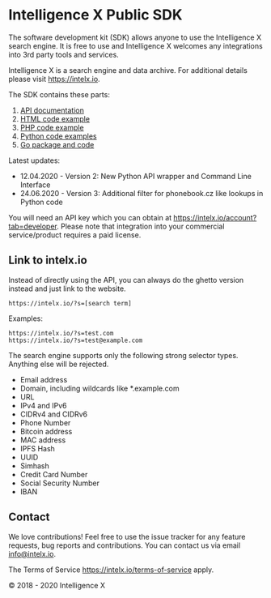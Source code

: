 # Intelligence X Public SDK

The software development kit (SDK) allows anyone to use the Intelligence X search engine. It is free to use and Intelligence X welcomes any integrations into 3rd party tools and services.

Intelligence X is a search engine and data archive. For additional details please visit <https://intelx.io>.

The SDK contains these parts:

1. [API documentation](Intelligence%20X%20API.pdf)
2. [HTML code example](HTML/search.html)
3. [PHP code example](PHP/index.php)
4. [Python code examples](Python/)
5. [Go package and code](Go/ixapi/README.md)

Latest updates:
* 12.04.2020 - Version 2: New Python API wrapper and Command Line Interface
* 24.06.2020 - Version 3: Additional filter for phonebook.cz like lookups in Python code

You will need an API key which you can obtain at https://intelx.io/account?tab=developer. Please note that integration into your commercial service/product requires a paid license.

## Link to intelx.io

Instead of directly using the API, you can always do the ghetto version instead and just link to the website.

```
https://intelx.io/?s=[search term]
```

Examples:

```
https://intelx.io/?s=test.com
https://intelx.io/?s=test@example.com
```

The search engine supports only the following strong selector types. Anything else will be rejected.

* Email address
* Domain, including wildcards like *.example.com
* URL
* IPv4 and IPv6
* CIDRv4 and CIDRv6
* Phone Number
* Bitcoin address
* MAC address
* IPFS Hash
* UUID
* Simhash
* Credit Card Number
* Social Security Number
* IBAN

## Contact

We love contributions! Feel free to use the issue tracker for any feature requests, bug reports and contributions. You can contact us via email <info@intelx.io>.

The Terms of Service https://intelx.io/terms-of-service apply.

&copy; 2018 - 2020 Intelligence X
